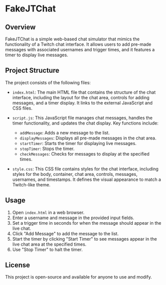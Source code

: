 # FakeJTChat

## Overview
FakeJTChat is a simple web-based chat simulator that mimics the functionality of a Twitch chat interface. It allows users to add pre-made messages with associated usernames and trigger times, and it features a timer to display live messages.

## Project Structure
The project consists of the following files:

- `index.html`: The main HTML file that contains the structure of the chat interface, including the layout for the chat area, controls for adding messages, and a timer display. It links to the external JavaScript and CSS files.
  
- `script.js`: This JavaScript file manages chat messages, handles the timer functionality, and updates the chat display. Key functions include:
  - `addMessage`: Adds a new message to the list.
  - `displayMessages`: Displays all pre-made messages in the chat area.
  - `startTimer`: Starts the timer for displaying live messages.
  - `stopTimer`: Stops the timer.
  - `checkMessages`: Checks for messages to display at the specified times.

- `style.css`: This CSS file contains styles for the chat interface, including styles for the body, container, chat area, controls, messages, usernames, and timestamps. It defines the visual appearance to match a Twitch-like theme.

## Usage
1. Open `index.html` in a web browser.
2. Enter a username and message in the provided input fields.
3. Set a trigger time in seconds for when the message should appear in the live chat.
4. Click "Add Message" to add the message to the list.
5. Start the timer by clicking "Start Timer" to see messages appear in the live chat area at the specified times.
6. Use "Stop Timer" to halt the timer.

## License
This project is open-source and available for anyone to use and modify.